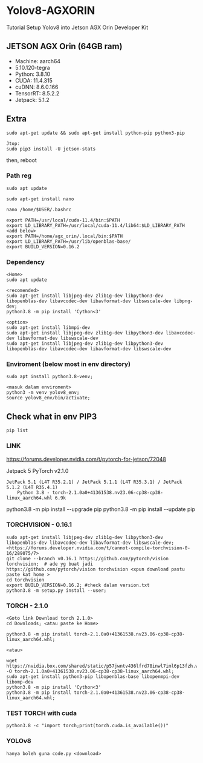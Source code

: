 # Yolov8-AGXORIN
Tutorial Setup Yolov8 into Jetson AGX Orin Developer Kit

## JETSON AGX Orin (64GB ram)
- Machine: aarch64 
- 5.10.120-tegra
- Python: 3.8.10
- CUDA: 11.4.315
- cuDNN: 8.6.0.166
- TensorRT: 8.5.2.2
- Jetpack: 5.1.2

## Extra
    sudo apt-get update && sudo apt-get install python-pip python3-pip

    Jtop:
    sudo pip3 install -U jetson-stats

then, reboot

### Path reg
    sudo apt update
    
    sudo apt-get install nano
    
    nano /home/$USER/.bashrc

    export PATH=/usr/local/cuda-11.4/bin:$PATH
    export LD_LIBRARY_PATH=/usr/local/cuda-11.4/lib64:$LD_LIBRARY_PATH
    <add below>
    export PATH=/home/agx_orin/.local/bin:$PATH
    export LD_LIBRARY_PATH=/usr/lib/openblas-base/
    export BUILD_VERSION=0.16.2
        
### Dependency
    <Home>
    sudo apt update

    <recomended>
    sudo apt-get install libjpeg-dev zlib1g-dev libpython3-dev libopenblas-dev libavcodec-dev libavformat-dev libswscale-dev libpng-dev;
    python3.8 -m pip install 'Cython<3'
    
    <option>
    sudo apt-get install libmpi-dev
    sudo apt-get install libjpeg-dev zlib1g-dev libpython3-dev libavcodec-dev libavformat-dev libswscale-dev
    sudo apt-get install libjpeg-dev zlib1g-dev libpython3-dev libopenblas-dev libavcodec-dev libavformat-dev libswscale-dev
    
### Enviroment (below most in env directory)
    sudo apt install python3.8-venv;
    
    <masuk dalam enviroment>
    python3 -m venv yolov8_env;
    source yolov8_env/bin/activate;

## Check what in env PIP3
    pip list

### LINK
https://forums.developer.nvidia.com/t/pytorch-for-jetson/72048

Jetpack 5
PyTorch v2.1.0

    JetPack 5.1 (L4T R35.2.1) / JetPack 5.1.1 (L4T R35.3.1) / JetPack 5.1.2 (L4T R35.4.1)
        Python 3.8 - torch-2.1.0a0+41361538.nv23.06-cp38-cp38-linux_aarch64.whl 6.9k
python3.8 -m pip install --upgrade  pip
python3.8 -m pip install --update  pip

### TORCHVISION - 0.16.1
    
    sudo apt-get install libjpeg-dev zlib1g-dev libpython3-dev libopenblas-dev libavcodec-dev libavformat-dev libswscale-dev;
    <https://forums.developer.nvidia.com/t/cannot-compile-torchvision-0-16/289075/7>
    git clone --branch v0.16.1 https://github.com/pytorch/vision torchvision;  # ade yg buat jadi
    https://github.com/pytorch/vision torchvision <xpun download pastu paste kat home >
    cd torchvision
    export BUILD_VERSION=0.16.2; #check dalam version.txt
    python3.8 -m setup.py install --user;
    
### TORCH - 2.1.0
    <Goto link Download torch 2.1.0>
    cd Downloads; <atau paste ke Home>
    
    python3.8 -m pip install torch-2.1.0a0+41361538.nv23.06-cp38-cp38-linux_aarch64.whl;

    <atau>

    wget https://nvidia.box.com/shared/static/p57jwntv436lfrd78inwl7iml6p13fzh.whl -O torch-2.1.0a0+41361538.nv23.06-cp38-cp38-linux_aarch64.whl;
    sudo apt-get install python3-pip libopenblas-base libopenmpi-dev libomp-dev
    python3.8 -m pip install 'Cython<3'
    python3.8 -m pip install torch-2.1.0a0+41361538.nv23.06-cp38-cp38-linux_aarch64.whl;

    
### TEST TORCH with cuda

    python3.8 -c "import torch;print(torch.cuda.is_available())"

### YOLOv8
    hanya boleh guna code.py <download>
